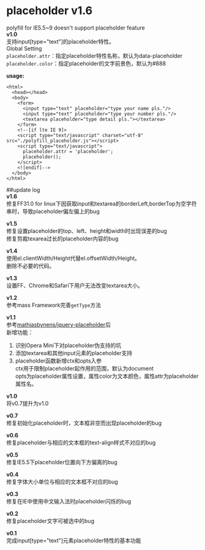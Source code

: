 ﻿placeholder v1.6
===========

polyfill for IE5.5~9 doesn't support placeholder feature<br/>
**v1.0**<br/>
支持input\[type="text"\]的placeholder特性。<br/>
Global Setting<br/>
`placeholder.attr`：指定placeholder特性名称，默认为data-placeholder<br/>
`placeholder.color`：指定placeholder的文字前景色，默认为#888<br/>

**usage:**<br/>
````
<html>
  <head></head>
  <body>
    <form>
	  <input type="text" placeholder="type your name pls."/>
	  <input type="text" placeholder="type your number pls."/>
	  <textarea placeholder="type detail pls."></textarea>
	</form>
	<!--[if lte IE 9]>
	<script type="text/javascript" charset="utf-8" src="./polyfill_placeholder.js"></script>
	<script type="text/javascript">
	  placeholder.attr = 'placeholder';
	  placeholder();
	</script>
	<![endif]-->
  </body>
</html>
````

##update log<br/>
**v1.6**<br/>
修复FF31.0 for linux下因获取input和textarea的borderLeft,borderTop为空字符串时，导致placeholder偏左偏上的bug<br/>

**v1.5**<br/>
修复设置placeholder的top、left、height和width时出现误差的bug<br/>
修复剪裁texarea过长的placeholder内容的bug<br/>

**v1.4**<br/>
使用el.clientWidth/Height代替el.offsetWidth/Height。<br/>
删除不必要的代码。<br/>

**v1.3**<br/>
设置FF、Chrome和Safari下用户无法改变textarea大小。


**v1.2**<br/>
参考mass Framework完善`getType`方法

**v1.1**<br/>
参考[mathiasbynens/jquery-placeholder](https://github.com/mathiasbynens/jquery-placeholder)后<br/>
新增功能：<br/>
1. 识别Opera Mini下对placeholder伪支持的坑<br/>
2. 添加textarea和其他input元素的placeholder支持<br/>
3. placeholder函数新增ctx和opts入参<br/>
ctx用于限制placeholder起作用的范围，默认为document<br/>
opts为placeholder属性设置，属性color为文本颜色，属性attr为placeholder属性名。<br/>

**v1.0**<br/>
将v0.7提升为v1.0<br/>

**v0.7**<br/>
修复初始化placeholder时，文本框非空而出现placeholder的bug<br/>

**v0.6**<br/>
修复placeholder与相应的文本框的text-align样式不对应的bug<br/>

**v0.5**<br/>
修复IE5.5下placeholder位置向下方偏离的bug<br/>

**v0.4**<br/>
修复字体大小单位与相应的文本框不对应的bug<br/>

**v0.3**<br/>
修复在IE中使用中文输入法时placeholder闪烁的bug<br/>

**v0.2**<br/>
修复placeholder文字可被选中的bug<br/>

**v0.1**<br/>
完成input\[type="text"\]元素placeholder特性的基本功能<br/>

